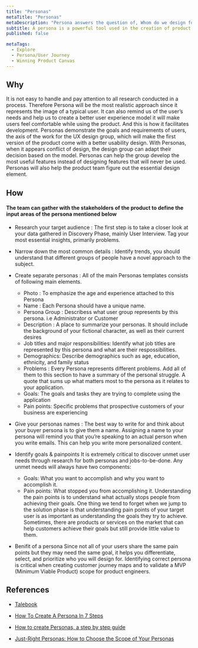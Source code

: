 ```yaml
---
title: "Personas"
metaTitle: "Personas"
metaDescription: "Persona answers the question of, Whom do we design for. It's a powerful tool in the creation of product functions, and it represents all the users. It can be considered as the typical user behavior of all potential users."
subtitle: A persona is a powerful tool used in the creation of product functions and it represents all the users.
published: false

metaTags:
  - Explore
  - Persona/User Journey
  - Winning Product Canvas
---
```



## Why
It is not easy to handle and pay attention to all research conducted in a process. Therefore Persona will be the most realistic approach since it represents the image of a typical user. It can also remind us of the user’s needs and help us to create a better user experience model it will make users feel comfortable while using the product. And this is how it facilitates development. Personas demonstrate the goals and requirements of users, the axis of the work for the UX design group, which will make the first version of the product come with a better usability design. With Personas, when it appears conflict of design, the design group can adapt their decision based on the model. Personas can help the group develop the most useful features instead of designing features that will never be used. Personas will also help the product team figure out the essential design element.

## How

#### The team can gather with the stakeholders of the product to define the input areas of the persona mentioned below

- Research your target audience :
  The first step is to take a closer look at your data gathered in Discovery Phase, mainly User Interview. Tag your most essential insights, primarily problems.

- Narrow down the most common details :
  Identify trends, you should understand that different groups of people have a novel approach to the subject.

- Create separate personas :
  All of the main Personas templates consists of following main elements.

  - Photo : To emphasize the age and experience attached to this Persona
  - Name : Each Persona should have a unique name.
  - Persona Group : Describess what user group represents by this persona. i.e Administrator or Customer
  - Description : A place to summarize your personas. It should include the background of your fictional character, as well as their current desires
  - Job titles and major responsibilities: Identify what job titles are represented by this persona and what are their respossibilities.
  - Demographics: Describe demographics such as age, education, ethnicity, and family status
  - Problems : Every Persona represents different problems. Add all of them to this section to have a summary of the personal struggle. A quote that sums up what   matters most to the persona as it relates to your application. 
  - Goals: The goals and tasks they are trying to complete using the application
  - Pain points: Specific problems that prospective customers of your business are experiencing

- Give your personas names :
  The best way to write for and think about your buyer persona is to give them a name. Assigning a name to your persona will remind you that you’re speaking to an actual person when you write emails. This can help you write more personalized content.

- Identify goals & painpoints
  It is extremely critical to discover unmet user needs through research for both personas and jobs-to-be-done. Any unmet needs will always have two components:
  - Goals: What you want to accomplish and why you want to accomplish it.
  - Pain points: What stopped you from accomplishing it. 
  Understanding the pain points is to understand what actually stops people from achieving their goals. One thing we tend to forget when we jump to the solution phase is that understanding pain points of your target user is as important as understanding the goals they try to achieve. Sometimes, there are products or services on the market that can help customers achieve their goals but still provide little value to them.

- Benifit of a persona
  Since not all of your users share the same pain points but they may need the same goal, it helps you differentiate, select, and prioritize who you will design for. Identifying correct persona is critical when creating customer journey maps and to validate a MVP (Minimum Viable Product) scope for product engineers.

## References

- [Talebook](https://talebook.io/)

- [How To Create A Persona In 7 Steps](https://uxpressia.com/blog/how-to-create-persona-guide-examples)

- [How to create Personas, a step by step guide](https://uxplanet.org/how-to-create-personas-step-by-step-guide-303d7b0d81b4)

- [Just-Right Personas: How to Choose the Scope of Your Personas](https://www.nngroup.com/articles/persona-scope/)
